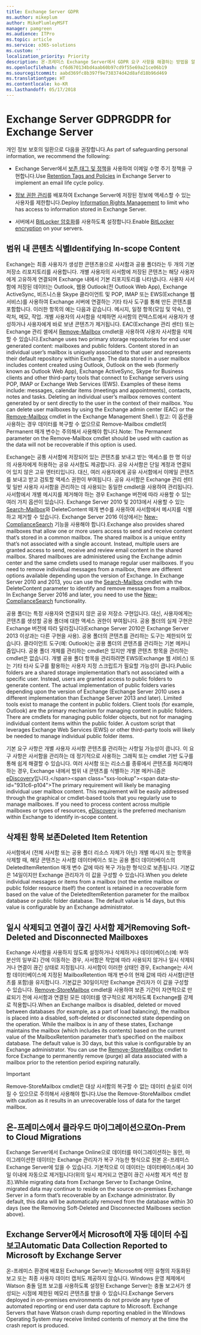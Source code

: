 ```yaml
---
title: Exchange Server GDPR
ms.author: mikeplum
author: MikePlumleyMSFT
manager: pamgreen
ms.audience: ITPro
ms.topic: article
ms.service: o365-solutions
ms.custom: ''
localization_priority: Priority
description: 온-프레미스 Exchange Server에서 GDPR 요구 사항을 해결하는 방법을 알아보세요.
ms.openlocfilehash: cf6d670134bd4aab60b97cd9f55e69a21ce06b19
ms.sourcegitcommit: aabd369fc8b397f9e738374d42d8afd18b96d469
ms.translationtype: HT
ms.contentlocale: ko-KR
ms.lasthandoff: 05/17/2018
---
```

# <a name="gdpr-for-exchange-server"></a><span data-ttu-id="931c6-103">Exchange Server GDPR</span><span class="sxs-lookup"><span data-stu-id="931c6-103">GDPR for Exchange Server</span></span>

<span data-ttu-id="931c6-104">개인 정보 보호의 일환으로 다음을 권장합니다.</span><span class="sxs-lookup"><span data-stu-id="931c6-104">As part of safeguarding personal information, we recommend the following:</span></span>

-   <span data-ttu-id="931c6-105">Exchange Server에서 [보존 태그 및 정책](https://technet.microsoft.com/library/dd297955(v=exchg.160).aspx)을 사용하여 이메일 수명 주기 정책을 구현합니다.</span><span class="sxs-lookup"><span data-stu-id="931c6-105">Use [Retention Tags and Policies](https://technet.microsoft.com/library/dd297955(v=exchg.160).aspx) in Exchange Server to implement an email life cycle policy.</span></span>

-   <span data-ttu-id="931c6-106">[정보 권한 관리](https://technet.microsoft.com/library/dd638140(v=exchg.160).aspx)를 배포하여 Exchange Server에 저장된 정보에 액세스할 수 있는 사용자를 제한합니다.</span><span class="sxs-lookup"><span data-stu-id="931c6-106">Deploy [Information Rights Management](https://technet.microsoft.com/library/dd638140(v=exchg.160).aspx) to limit who has access to information stored in Exchange Server.</span></span>

-   <span data-ttu-id="931c6-107">서버에서 [BitLocker 암호화](https://blogs.technet.microsoft.com/exchange/2015/10/20/enabling-bitlocker-on-exchange-servers/)를 사용하도록 설정합니다.</span><span class="sxs-lookup"><span data-stu-id="931c6-107">Enable [BitLocker encryption](https://blogs.technet.microsoft.com/exchange/2015/10/20/enabling-bitlocker-on-exchange-servers/) on your servers.</span></span>

## <a name="identifying-in-scope-content"></a><span data-ttu-id="931c6-108">범위 내 콘텐츠 식별</span><span class="sxs-lookup"><span data-stu-id="931c6-108">Identifying In-scope Content</span></span>

<span data-ttu-id="931c6-p101">Exchange는 최종 사용자가 생성한 콘텐츠용으로 사서함과 공용 폴더라는 두 개의 기본 저장소 리포지토리를 사용합니다. 개별 사용자의 사서함에 저장된 콘텐츠는 해당 사용자에게 고유하게 연결되며 Exchange 내에서 기본 리포지토리를 나타냅니다. 사용자 사서함에 저장된 데이터는 Outlook, 웹용 Outlook(전 Outlook Web App), Exchange ActiveSync, 비즈니스용 Skype 클라이언트 및 POP, IMAP 또는 EWS(Exchange 웹 서비스)를 사용하여 Exchange 서버에 연결하는 기타 타사 도구를 통해 만든 콘텐츠를 포함합니다. 이러한 항목의 예는 다음과 같습니다. 메시지, 일정 항목(모임 및 약속), 연락처, 메모, 작업. 개별 사용자의 사서함을 삭제하면 사서함의 컨텍스트에서 사용자가 생성하거나 사용자에게 바로 보낸 콘텐츠가 제거됩니다. EAC(Exchange 관리 센터) 또는 Exchange 관리 셸에서 [Remove-Mailbox](https://docs.microsoft.com/powershell/module/exchange/mailboxes/remove-mailbox?view=exchange-ps) cmdlet을 사용하여 사용자 사서함을 삭제할 수 있습니다.</span><span class="sxs-lookup"><span data-stu-id="931c6-p101">Exchange uses two primary storage repositories for end user generated content: mailboxes and public folders. Content stored in an individual user’s mailbox is uniquely associated to that user and represents their default repository within Exchange. The data stored in a user mailbox includes content created using Outlook, Outlook on the web (formerly known as Outlook Web App), Exchange ActiveSync, Skype for Business clients and other third-party tools that connect to Exchange servers using POP, IMAP or Exchange Web Services (EWS). Examples of these items include: messages, calendar items (meetings and appointments), contacts, notes and tasks. Deleting an individual user’s mailbox removes content generated by or sent directly to the user in the context of their mailbox. You can delete user mailboxes by using the Exchange admin center (EAC) or the [Remove-Mailbox](https://docs.microsoft.com/powershell/module/exchange/mailboxes/remove-mailbox?view=exchange-ps) cmdlet in the Exchange Management Shell.\\</span></span>
<span data-ttu-id="931c6-115">참고: 이 옵션을 사용하는 경우 데이터를 복구할 수 없으므로 Remove-Mailbox cmdlet의 Permanent 매개 변수는 주의해서 사용해야 합니다.</span><span class="sxs-lookup"><span data-stu-id="931c6-115">Note: The Permanent parameter on the Remove-Mailbox cmdlet should be used with caution as the data will not be recoverable if this option is used.</span></span>

<span data-ttu-id="931c6-p102">Exchange는 공통 사서함에 저장되어 있는 콘텐츠를 보내고 받는 액세스를 한 명 이상의 사용자에게 허용하는 공유 사서함도 제공합니다. 공유 사서함은 단일 계정과 연결되어 있지 않은 고유 엔터티입니다. 대신, 여러 사용자에게 공유 사서함에서 이메일 콘텐츠를 보내고 받고 검토할 액세스 권한이 부여됩니다. 공유 사서함은 Exchange 관리 센터 및 일반 사용자 사서함을 관리하는 데 사용되는 동일한 cmdlet을 사용하여 관리됩니다. 사서함에서 개별 메시지를 제거해야 하는 경우 Exchange 버전에 따라 사용할 수 있는 여러 가지 옵션이 있습니다. Exchange Server 2010 및 2013에서 사용할 수 있는 [Search-Mailbox](https://docs.microsoft.com/powershell/module/exchange/mailboxes/search-mailbox?view=exchange-ps)와 DeleteContent 매개 변수를 사용하여 사서함에서 메시지를 식별하고 제거할 수 있습니다. Exchange Server 2016 이상에서는 [New-ComplianceSearch](https://technet.microsoft.com/library/ff459253(v=exchg.160).aspx) 기능을 사용해야 합니다.</span><span class="sxs-lookup"><span data-stu-id="931c6-p102">Exchange also provides shared mailboxes that allow one or more users access to send and receive content that’s stored in a common mailbox. The shared mailbox is a unique entity that’s not associated with a single account. Instead, multiple users are granted access to send, receive and review email content in the shared mailbox. Shared mailboxes are administered using the Exchange admin center and the same cmdlets used to manage regular user mailboxes. If you need to remove individual messages from a mailbox, there are different options available depending upon the version of Exchange. In Exchange Server 2010 and 2013, you can use the [Search-Mailbox](https://docs.microsoft.com/powershell/module/exchange/mailboxes/search-mailbox?view=exchange-ps) cmdlet with the DeleteContent parameter to identify and remove messages from a mailbox. In Exchange Server 2016 and later, you need to use the [New-ComplianceSearch](https://technet.microsoft.com/library/ff459253(v=exchg.160).aspx) functionality.</span></span>

<span data-ttu-id="931c6-p103">공용 폴더는 특정 사용자와 연결되지 않은 공유 저장소 구현입니다. 대신, 사용자에게는 콘텐츠를 생성할 공용 폴더에 대한 액세스 권한이 부여됩니다. 공용 폴더의 실제 구현은 Exchange 버전에 따라 달라집니다(Exchange Server 2010은 Exchange Server 2013 이상과는 다른 구현을 사용). 공용 폴더의 콘텐츠를 관리하는 도구는 제한되어 있습니다. 클라이언트 도구(예: Outlook)는 공용 폴더의 콘텐츠를 관리하는 기본 메커니즘입니다. 공용 폴더 개체를 관리하는 cmdlet은 있지만 개별 콘텐츠 항목을 관리하는 cmdlet은 없습니다. 개별 공용 폴더 항목을 관리하려면 EWS(Exchange 웹 서비스) 또는 기타 타사 도구를 활용하는 사용자 지정 스크립트가 필요할 가능성이 큽니다.</span><span class="sxs-lookup"><span data-stu-id="931c6-p103">Public folders are a shared storage implementation that’s not associated with a specific user. Instead, users are granted access to public folders to generate content. The actual implementation of public folders varies depending upon the version of Exchange (Exchange Server 2010 uses a different implementation than Exchange Server 2013 and later). Limited tools exist to manage the content in public folders. Client tools (for example, Outlook) are the primary mechanism for managing content in public folders. There are cmdlets for managing public folder objects, but not for managing individual content items within the public folder. A custom script that leverages Exchange Web Services (EWS) or other third-party tools will likely be needed to manage individual public folder items.</span></span>

<span data-ttu-id="931c6-p104">기본 요구 사항은 개별 사용자 사서함 콘텐츠를 관리하는 사항일 가능성이 큽니다. 이 요구 사항은 사서함을 관리하는 데 정기적으로 사용하는 그래픽 또는 cmdlet 기반 도구를 통해 쉽게 해결할 수 있습니다. 여러 사서함 또는 리소스를 종류에서 콘텐츠를 처리해야 하는 경우, Exchange 내에서 범위 내 콘텐츠를 식별하는 기본 메커니즘은 [eDiscovery](https://technet.microsoft.com/library/dd298021(v=exchg.160).aspx)입니다.</span><span class="sxs-lookup"><span data-stu-id="931c6-p104">The primary requirement will likely be managing individual user mailbox content. This requirement will be easily addressed through the graphical or cmdlet-based tools that you regularly use to manage mailboxes. If you need to process content across multiple mailboxes or types of resources, [eDiscovery](https://technet.microsoft.com/library/dd298021(v=exchg.160).aspx) is the preferred mechanism within Exchange to identify in-scope content.</span></span>

## <a name="deleted-item-retention"></a><span data-ttu-id="931c6-133">삭제된 항목 보존</span><span class="sxs-lookup"><span data-stu-id="931c6-133">Deleted Item Retention</span></span>

<span data-ttu-id="931c6-p105">사서함에서 (전체 사서함 또는 공용 폴더 리소스 자체가 아닌) 개별 메시지 또는 항목을 삭제할 때, 해당 콘텐츠는 사서함 데이터베이스 또는 공용 폴더 데이터베이스의 DeletedItemRetention 매개 변수 값에 따라 복구 가능한 형식으로 보존됩니다. 기본값은 14일이지만 Exchange 관리자가 이 값을 구성할 수 있습니다.</span><span class="sxs-lookup"><span data-stu-id="931c6-p105">When you delete individual messages or items from a mailbox (not the entire mailbox or public folder resource itself) the content is retained in a recoverable form based on the value of the DeletedItemRetention parameter for the mailbox database or public folder database. The default value is 14 days, but this value is configurable by an Exchange administrator.</span></span>

## <a name="removing-soft-deleted-and-disconnected-mailboxes"></a><span data-ttu-id="931c6-136">일시 삭제되고 연결이 끊긴 사서함 제거</span><span class="sxs-lookup"><span data-stu-id="931c6-136">Removing Soft-Deleted and Disconnected Mailboxes</span></span>

<span data-ttu-id="931c6-p106">Exchange 사서함을 사용하지 않도록 설정하거나 삭제하거나 데이터베이스(예: 부하 분산의 일부로) 간에 이동하는 경우, 사서함은 작업에 따라 사용되지 않거나 일시 삭제되거나 연결이 끊긴 상태로 지정됩니다. 사서함이 이러한 상태인 경우, Exchange는 사서함 데이터베이스에 지정된 MailboxRetention 매개 변수의 현재 값에 따라 사서함(콘텐츠를 포함)을 유지합니다. 기본값은 30일이지만 Exchange 관리자가 이 값을 구성할 수 있습니다. [Remove-StoreMailbox](https://docs.microsoft.com/powershell/module/exchange/mailbox-databases-and-servers/remove-storemailbox?view=exchange-ps) cmdlet을 사용하여 보존 기간이 자연적으로 만료되기 전에 사서함과 연결된 모든 데이터를 영구적으로 제거하도록 Exchange를 강제로 적용합니다.</span><span class="sxs-lookup"><span data-stu-id="931c6-p106">When an Exchange mailbox is disabled, deleted or moved between databases (for example, as a part of load balancing), the mailbox is placed into a disabled, soft-deleted or disconnected state depending on the operation. While the mailbox is in any of these states, Exchange maintains the mailbox (which includes its contents) based on the current value of the MailboxRetention parameter that’s specified on the mailbox database. The default value is 30 days, but this value is configurable by an Exchange administrator. You can use the [Remove-StoreMailbox](https://docs.microsoft.com/powershell/module/exchange/mailbox-databases-and-servers/remove-storemailbox?view=exchange-ps) cmdlet to force Exchange to permanently remove (purge) all data associated with a mailbox prior to the retention period expiring naturally.</span></span>

> [!IMPORTANT]
> <span data-ttu-id="931c6-141">Remove-StoreMailbox cmdlet은 대상 사서함의 복구할 수 없는 데이터 손실로 이어질 수 있으므로 주의해서 사용해야 합니다.</span><span class="sxs-lookup"><span data-stu-id="931c6-141">Use the Remove-StoreMailbox cmdlet with caution as it results in an unrecoverable loss of data for the target mailbox.</span></span> 

## <a name="on-prem-to-cloud-migrations"></a><span data-ttu-id="931c6-142">온-프레미스에서 클라우드 마이그레이션으로</span><span class="sxs-lookup"><span data-stu-id="931c6-142">On-Prem to Cloud Migrations</span></span>

<span data-ttu-id="931c6-p107">Exchange Server에서 Exchange Online으로 데이터를 마이그레이션하는 동안, 마이그레이션한 데이터는 Exchange 관리자가 복구 가능한 형식으로 원본 온-프레미스 Exchange Server에 있을 수 있습니다. 기본적으로 이 데이터는 데이터베이스에서 30일 이내에 자동으로 제거됩니다(위의 일시 제거되고 연결이 끊긴 사서함 제거 섹션 참조).</span><span class="sxs-lookup"><span data-stu-id="931c6-p107">While migrating data from Exchange Server to Exchange Online, migrated data may continue to reside on the source on-premises Exchange Server in a form that’s recoverable by an Exchange administrator. By default, this data will be automatically removed from the database within 30 days (see the Removing Soft-Deleted and Disconnected Mailboxes section above).</span></span>

## <a name="automatic-data-collection-reported-to-microsoft-by-exchange-server"></a><span data-ttu-id="931c6-145">Exchange Server에서 Microsoft에 자동 데이터 수집 보고</span><span class="sxs-lookup"><span data-stu-id="931c6-145">Automatic Data Collection Reported to Microsoft by Exchange Server</span></span>

<span data-ttu-id="931c6-p108">온-프레미스 환경에 배포된 Exchange Server는 Microsoft에 어떤 유형의 자동화된 보고 또는 최종 사용자 데이터 캡처도 제공하지 않습니다. Windows 운영 체제에서 Watson 충돌 덤프 보고를 사용하도록 설정된 Exchange Server는 충돌 보고서가 생성되는 시점에 제한된 메모리 콘텐츠를 받을 수 있습니다.</span><span class="sxs-lookup"><span data-stu-id="931c6-p108">Exchange Servers deployed in on-premises environments do not provide any type of automated reporting or end user data capture to Microsoft. Exchange Servers that have Watson crash dump reporting enabled in the Windows Operating System may receive limited contents of memory at the time the crash report is produced.</span></span>
